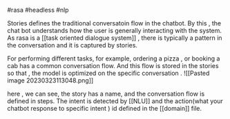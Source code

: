 #rasa #headless #nlp 


Stories defines the traditional conversatoin flow in the chatbot. By this , the chat bot understands how the user is generally interacting with the system. 
As rasa is a [[task oriented dialogue system]] , there is typically a pattern in the conversation and it is captured by stories. 

For performing different tasks, for example, ordering a pizza , or booking a cab has a common conversation flow. And this flow is stored in the stories so that , the model is optimized on the specific conversation . 
![[Pasted image 20230323113048.png]]

here , we can see, the story has a name, and the conversation flow is defined in steps. The intent is detected by [[NLU]] and the action(what your chatbot response to specific intent ) id defined in the [[domain]] file. 